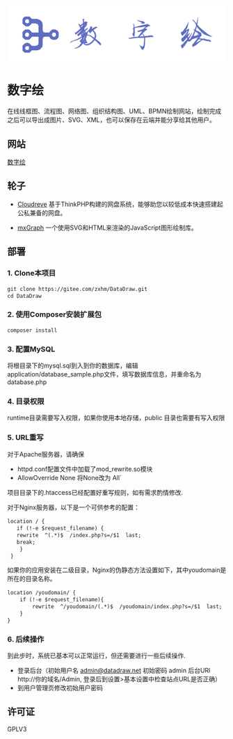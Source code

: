 ![logo_white.png](source/logo_white.png)

# 数字绘

在线线框图、流程图、网络图、组织结构图、UML、BPMN绘制网站，绘制完成之后可以导出成图片、SVG、XML，也可以保存在云端并能分享给其他用户。

## 网站

[数字绘](https://www.myshuju.net)

## 轮子

- [Cloudreve](https://github.com/HFO4/Cloudreve) 基于ThinkPHP构建的网盘系统，能够助您以较低成本快速搭建起公私兼备的网盘。

- [mxGraph](https://github.com/jgraph/mxgraph) 一个使用SVG和HTML来渲染的JavaScript图形绘制库。

## 部署

### 1. Clone本项目

```
git clone https://gitee.com/zxhm/DataDraw.git
cd DataDraw
```

### 2. 使用Composer安装扩展包

```
composer install
```

### 3. 配置MySQL

将根目录下的mysql.sql到入到你的数据库，编辑application/database_sample.php文件，填写数据库信息，并重命名为database.php

### 4. 目录权限

runtime目录需要写入权限，如果你使用本地存储，public 目录也需要有写入权限

### 5. URL重写

对于Apache服务器，请确保
- httpd.conf配置文件中加载了mod_rewrite.so模块
- AllowOverride None 将None改为 All`

项目目录下的.htaccess已经配置好重写规则，如有需求酌情修改.

对于Nginx服务器，以下是一个可供参考的配置：

```
location / {
   if (!-e $request_filename) {
   rewrite  ^(.*)$  /index.php?s=/$1  last;
   break;
    }
 }
```

如果你的应用安装在二级目录，Nginx的伪静态方法设置如下，其中youdomain是所在的目录名称。

```
location /youdomain/ {
    if (!-e $request_filename){
        rewrite  ^/youdomain/(.*)$  /youdomain/index.php?s=/$1  last;
    }
}
```

### 6. 后续操作

到此步时，系统已基本可以正常运行，但还需要进行一些后续操作.

- 登录后台（初始用户名 admin@datadraw.net 初始密码 admin 后台URl http://你的域名/Admin, 登录后到设置>基本设置中检查站点URL是否正确）
- 到用户管理页修改初始用户密码

## 许可证

GPLV3

